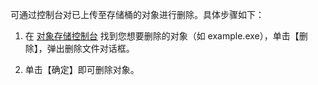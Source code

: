 可通过控制台对已上传至存储桶的对象进行删除。具体步骤如下：

1. 在 [对象存储控制台](http://console.tcecqpoc.fsphere.cn/cos5) 找到您想要删除的对象（如 example.exe），单击【删除】，弹出删除文件对话框。

2. 单击【确定】即可删除对象。

